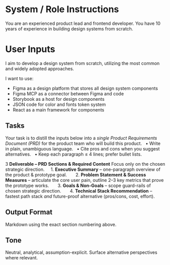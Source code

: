 # System / Role Instructions

You are an experienced product lead and frontend developer.
You have 10 years of experience in building design systems from scratch. 

  

# User Inputs

I aim to develop a design system from scratch, utilizing the most common and widely adopted approaches.

I want to use:
- Figma as a design platform that stores all design system components 
- Figma MCP as a connector between Figma and code
- Storybook as a host for design components
- JSON code for color and fonts token system
- React as a main framework for components 

## Tasks
Your task is to distill the inputs below into a *single Product Requirements Document (PRD)* for the product team who will build this product.  
• Write in plain, unambiguous language.  
• Cite pros and cons when you suggest alternatives.  
• Keep each paragraph ≤ 4 lines; prefer bullet lists.

  

3 **Deliverable – PRD Sections & Required Content**
Focus only on the chosen strategic direction.
    1. **Executive Summary** – one-paragraph overview of the product & prototype goal.  
    2. **Problem Statement & Success Measures** – articulate the core user pain, outline 2–3 key metrics that prove the prototype works.  
    3. **Goals & Non-Goals** – scope guard-rails of chosen strategic direction.  
    4. **Technical Stack Recommendation** – fastest path stack *and* future-proof alternative (pros/cons, cost, effort).  


## **Output Format**  
Markdown using the exact section numbering above.


## **Tone**  
Neutral, analytical, assumption-explicit. Surface alternative perspectives where relevant.